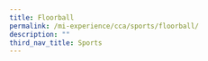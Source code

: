 ```yaml
---
title: Floorball
permalink: /mi-experience/cca/sports/floorball/
description: ""
third_nav_title: Sports
---
```


